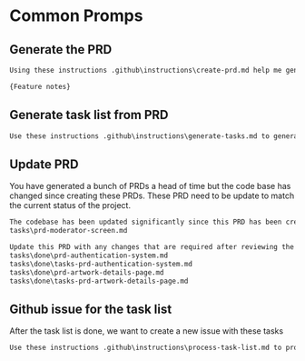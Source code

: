 # Common Promps

## Generate the PRD

```txt
Using these instructions .github\instructions\create-prd.md help me generate a PRD for the following feature

{Feature notes}
```

## Generate task list from PRD

```txt
Use these instructions .github\instructions\generate-tasks.md to generate a task list for this PRD tasks\prd-image-handling-rate-limiting.md
```

## Update PRD

You have generated a bunch of PRDs a head of time but the code base has changed since creating these PRDs. These PRD need to be update to match the current status of the project.

```txt
The codebase has been updated significantly since this PRD has been created.
tasks\prd-moderator-screen.md

Update this PRD with any changes that are required after reviewing the project files, and the changes that are mentioned in these files.
tasks\done\prd-authentication-system.md
tasks\done\tasks-prd-authentication-system.md
tasks\done\prd-artwork-details-page.md
tasks\done\tasks-prd-artwork-details-page.md
```

## Github issue for the task list

After the task list is done, we want to create a new issue with these tasks

```txt
Use these instructions .github\instructions\process-task-list.md to process these tasks tasks\tasks-prd-image-handling-rate-limiting.md for this PRD tasks\prd-image-handling-rate-limiting.md
```
